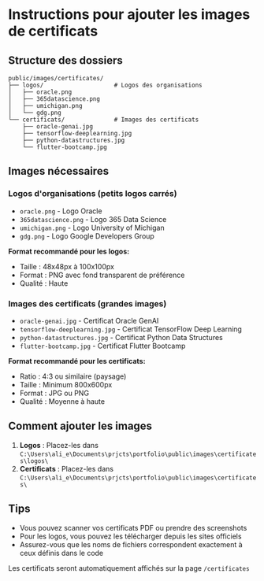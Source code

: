 # Instructions pour ajouter les images de certificats

## Structure des dossiers
```
public/images/certificates/
├── logos/                    # Logos des organisations
│   ├── oracle.png
│   ├── 365datascience.png
│   ├── umichigan.png
│   └── gdg.png
└── certificats/              # Images des certificats
    ├── oracle-genai.jpg
    ├── tensorflow-deeplearning.jpg
    ├── python-datastructures.jpg
    └── flutter-bootcamp.jpg
```

## Images nécessaires

### Logos d'organisations (petits logos carrés)
- `oracle.png` - Logo Oracle
- `365datascience.png` - Logo 365 Data Science
- `umichigan.png` - Logo University of Michigan
- `gdg.png` - Logo Google Developers Group

**Format recommandé pour les logos:**
- Taille : 48x48px à 100x100px
- Format : PNG avec fond transparent de préférence
- Qualité : Haute

### Images des certificats (grandes images)
- `oracle-genai.jpg` - Certificat Oracle GenAI
- `tensorflow-deeplearning.jpg` - Certificat TensorFlow Deep Learning
- `python-datastructures.jpg` - Certificat Python Data Structures
- `flutter-bootcamp.jpg` - Certificat Flutter Bootcamp

**Format recommandé pour les certificats:**
- Ratio : 4:3 ou similaire (paysage)
- Taille : Minimum 800x600px
- Format : JPG ou PNG
- Qualité : Moyenne à haute

## Comment ajouter les images

1. **Logos** : Placez-les dans `C:\Users\ali_e\Documents\prjcts\portfolio\public\images\certificates\logos\`
2. **Certificats** : Placez-les dans `C:\Users\ali_e\Documents\prjcts\portfolio\public\images\certificates\`

## Tips
- Vous pouvez scanner vos certificats PDF ou prendre des screenshots
- Pour les logos, vous pouvez les télécharger depuis les sites officiels
- Assurez-vous que les noms de fichiers correspondent exactement à ceux définis dans le code

Les certificats seront automatiquement affichés sur la page `/certificates`
